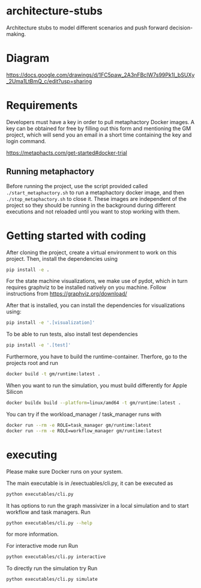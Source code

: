 # architecture-stubs
Architecture stubs to model different scenarios and push forward decision-making.

# Diagram
https://docs.google.com/drawings/d/1FC5paw_2A3nFBcIW7s99Pk1I_bSUXy_2Uma1LtBmQ_c/edit?usp=sharing

# Requirements
Developers must have a key in order to pull metaphactory Docker images. A key can be obtained for free by filling out this form and mentioning the GM project, which will send you an email in a short time containing the key and login command.

https://metaphacts.com/get-started#docker-trial

## Running metaphactory

Before running the project, use the script provided called `./start_metaphactory.sh` to run a metaphactory docker image, and then `./stop_metaphactory.sh` to close it. These images are independent of the project so they should be running in the background during different executions and not reloaded until you want to stop working with them.

# Getting started with coding

After cloning the project, create a virtual environment to work on this project.
Then, install the dependencies using

```bash
pip install -e .
```

For the state machine visualizations, we make use of pydot, which in turn requires graphviz to be installed natively on you machine.
Follow instructions from https://graphviz.org/download/

After that is installed, you can install the dependencies for visualizations using:

```bash
pip install -e '.[visualization]'
```

To be able to run tests, also install test dependencies

```bash
pip install -e '.[test]'
```

Furthermore, you have to build the runtime-container. Therfore, go to the projects root and run

```bash
docker build -t gm/runtime:latest .
```

When you want to run the simulation, you must build differently for Apple Silicon

```bash
docker buildx build --platform=linux/amd64 -t gm/runtime:latest .
```

You can try if the workload_manager / task_manager runs with

```bash
docker run --rm -e ROLE=task_manager gm/runtime:latest
docker run --rm -e ROLE=workflow_manager gm/runtime:latest
```

# executing

Please make sure Docker runs on your system.

The main executable is in /exectuables/cli.py, it can be executed as

```bash
python executables/cli.py
```

It has options to run the graph massivizer in a local simulation and to start workflow and task managers.
Run
```bash
python executables/cli.py --help
```
for more information.

For interactive mode run
Run
```bash
python executables/cli.py interactive
```

To directly run the simulation try
Run
```bash
python executables/cli.py simulate
```

